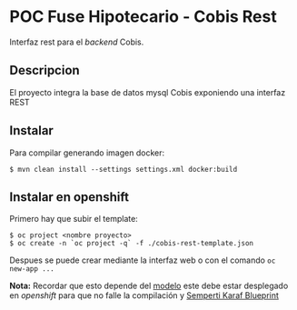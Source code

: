 # POC Fuse Hipotecario - Cobis Rest

Interfaz rest para el _backend_ Cobis.

## Descripcion

El proyecto integra la base de datos mysql Cobis exponiendo una interfaz REST

## Instalar

Para compilar generando imagen docker:

```
$ mvn clean install --settings settings.xml docker:build
```

## Instalar en openshift

Primero hay que subir el template:

```
$ oc project <nombre proyecto>
$ oc create -n `oc project -q` -f ./cobis-rest-template.json
```

Despues se puede crear mediante la interfaz web o con el comando `oc new-app ...`

**Nota:** Recordar que esto depende del [modelo](http://gitlab.semperti.local/hipotecario/poc-3scale-model) este debe estar desplegado en _openshift_ para que no falle la compilación y [Semperti Karaf Blueprint]()
